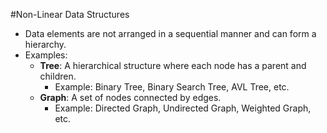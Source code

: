 #Non-Linear Data Structures

- Data elements are not arranged in a sequential manner and can form a hierarchy.
- Examples:
  - **Tree**: A hierarchical structure where each node has a parent and children.
    - Example: Binary Tree, Binary Search Tree, AVL Tree, etc.
  - **Graph**: A set of nodes connected by edges.
    - Example: Directed Graph, Undirected Graph, Weighted Graph, etc.
